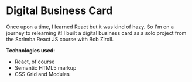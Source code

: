# Digital Business Card

Once upon a time, I learned React but it was kind of hazy. So I'm on a journey to relearning it! I built a digital business card as a solo project from the Scrimba React JS course with Bob Ziroll.

<b>Technologies used:</b>

- React, of course
- Semantic HTML5 markup
- CSS Grid and Modules
